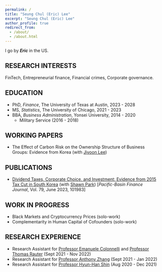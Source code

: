 ```yaml
---
permalink: /
title: "Seung Chul (Eric) Lee"
excerpt: "Seung Chul (Eric) Lee"
author_profile: true
redirect_from: 
  - /about/
  - /about.html
---
```


I go by ___Eric___ in the US.

__RESEARCH INTERESTS__
---

FinTech, Entrepreneurial finance, Financial crimes, Corporate governance.

__EDUCATION__
---

- PhD, _Finance_, The University of Texas at Austin, 2023 - 2028
- MS, _Statistics_, The University of Chicago, 2021 - 2023
- BBA, _Business Administration_, Yonsei University, 2014 - 2020
  - Military Service (2016 - 2018)

__WORKING PAPERS__
---

- The Effect of Carbon Risk on the Ownership Structure of Business Groups: Evidence from Korea (with <a href="https://ysb.yonsei.ac.kr/faculty.asp?mid=n02&sOpt=&uid=201" target="_blank">Jiyoon Lee</a>)

__PUBLICATIONS__
---

- <a href="https://doi.org/10.1016/j.pacfin.2023.101983" target="_blank">Dividend Taxes, Corporate Choice, and Investment: Evidence from 2015 Tax Cut in South Korea</a> (with <a href="https://www.csusm.edu/coba/about/meet-our-faculty/shawnparkbio.html" target="_blank">Shawn Park</a>) \[_Pacific-Basin Finance Journal_, Vol. 79, June 2023, 101983\]

__WORK IN PROGRESS__
---

- Black Markets and Cryptocurrency Prices (solo-work)
- Complementarity in Human Capital of Cofounders (solo-work)

__RESEARCH EXPERIENCE__
---

- Research Assistant for <a href="https://emanuelecolonnelli.com/" target="_blank">Professor Emanuele Colonnelli</a> and <a href="https://thomas-rauter.com/" target="_blank">Professor Thomas Rauter</a> (Sept 2021 - Nov 2022)
- Research Assistant for <a href="https://anthonyleezhang.github.io/" target="_blank">Professor Anthony Zhang</a> (Sept 2021 - Jan 2022)
- Research Assistant for <a href="https://ysb.yonsei.ac.kr/faculty.asp?mid=n02&sOpt=&uid=32" target="_blank">Professor Hyun-Han Shin</a> (Aug 2020 - Dec 2021)
